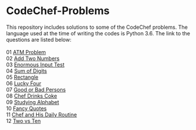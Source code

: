 # CodeChef-Problems
This repository includes solutions to some of the CodeChef problems. The language used at the time of writing the codes is Python 3.6. 
The link to the questions are listed below: <br /><br />
01 [ATM Problem](https://www.codechef.com/problems/HS08TEST) <br />
02 [Add Two Numbers](https://www.codechef.com/problems/FLOW001) <br />
03 [Enormous Input Test](https://www.codechef.com/problems/INTEST) <br />
04 [Sum of Digits](https://www.codechef.com/problems/FLOW006) <br />
05 [Rectangle](https://www.codechef.com/problems/RECTANGL) <br />
06 [Lucky Four](https://www.codechef.com/problems/LUCKFOUR) <br />
07 [Good or Bad Persons](https://www.codechef.com/problems/GOODBAD) <br />
08 [Chef Drinks Coke](https://www.codechef.com/problems/COKE) <br />
09 [Studying Alphabet](https://www.codechef.com/problems/ALPHABET) <br />
10 [Fancy Quotes](https://www.codechef.com/problems/FANCY) <br />
11 [Chef and His Daily Routine](https://www.codechef.com/problems/CHEFROUT) <br />
12 [Two vs Ten](https://www.codechef.com/problems/TWOVSTEN) <br />
